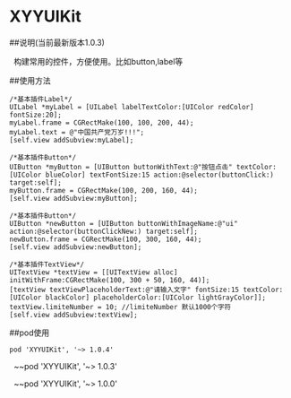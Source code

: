 # XYYUIKit

##说明(当前最新版本1.0.3)

    构建常用的控件，方便使用。比如button,label等
  
##使用方法

    /*基本插件Label*/
    UILabel *myLabel = [UILabel labelTextColor:[UIColor redColor] fontSize:20];
    myLabel.frame = CGRectMake(100, 100, 200, 44);
    myLabel.text = @"中国共产党万岁!!!";
    [self.view addSubview:myLabel];
    
    /*基本插件Button*/
    UIButton *myButton = [UIButton buttonWithText:@"按钮点击" textColor:[UIColor blueColor] textFontSize:15 action:@selector(buttonClick:) target:self];
    myButton.frame = CGRectMake(100, 200, 160, 44);
    [self.view addSubview:myButton];
    
    /*基本插件Button*/
    UIButton *newButton = [UIButton buttonWithImageName:@"ui" action:@selector(buttonClickNew:) target:self];
    newButton.frame = CGRectMake(100, 300, 160, 44);
    [self.view addSubview:newButton];
    
    /*基本插件TextView*/
    UITextView *textView = [[UITextView alloc] initWithFrame:CGRectMake(100, 300 + 50, 160, 44)];
    [textView textViewPlaceholderText:@"请输入文字" fontSize:15 textColor:[UIColor blackColor] placeholderColor:[UIColor lightGrayColor]];
    textView.limiteNumber = 10; //limiteNumber 默认1000个字符
    [self.view addSubview:textView];

    
##pod使用

    pod 'XYYUIKit', '~> 1.0.4'

    ~~pod 'XYYUIKit', '~> 1.0.3'
   
    ~~pod 'XYYUIKit', '~> 1.0.0'
   
   
